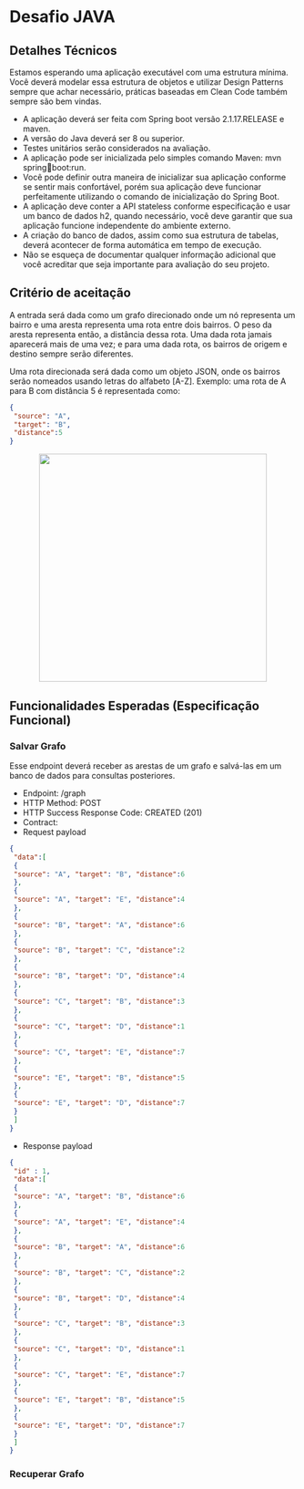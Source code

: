 # Desafio JAVA

## Detalhes Técnicos

Estamos esperando uma aplicação executável com uma estrutura mínima. Você deverá modelar essa estrutura de objetos e utilizar Design Patterns sempre que achar necessário, práticas baseadas em Clean Code também sempre são bem vindas.

- A aplicação deverá ser feita com Spring boot versão 2.1.17.RELEASE e maven.
- A versão do Java deverá ser 8 ou superior.
- Testes unitários serão considerados na avaliação.
- A aplicação pode ser inicializada pelo simples comando Maven: mvn springboot:run.
- Você pode definir outra maneira de inicializar sua aplicação conforme se sentir mais confortável, porém sua aplicação deve funcionar perfeitamente utilizando o comando de inicialização do Spring Boot.
- A aplicação deve conter a API stateless conforme especificação e usar um banco de dados h2, quando necessário, você deve garantir que sua aplicação funcione independente do ambiente externo.
- A criação do banco de dados, assim como sua estrutura de tabelas, deverá acontecer de forma automática em tempo de execução.
- Não se esqueça de documentar qualquer informação adicional que você acreditar que seja importante para avaliação do seu projeto.

## Critério de aceitação

A entrada será dada como um grafo direcionado onde um nó representa um bairro e uma aresta representa uma rota entre dois bairros. O peso da aresta representa então, a distância dessa rota. Uma dada rota jamais aparecerá mais de uma vez; e para uma dada rota, os bairros de origem e destino sempre serão diferentes.

Uma rota direcionada será dada como um objeto JSON, onde os bairros serão nomeados usando letras do alfabeto [A-Z]. Exemplo: uma rota de A para B com distância 5 é representada como:

```json
{ 
 "source": "A",
 "target": "B",
 "distance":5
}
```

<p align="center">
 <img src="https://ibb.co/VTsRmTc" width="400">
</p>

## Funcionalidades Esperadas (Especificação Funcional)

### Salvar Grafo

Esse endpoint deverá receber as arestas de um grafo e salvá-las em um banco de dados para consultas posteriores.

- Endpoint: /graph
- HTTP Method: POST
- HTTP Success Response Code: CREATED (201)
- Contract:
 - Request payload

 ```json
 {
  "data":[
  { 
  "source": "A", "target": "B", "distance":6
  },
  { 
  "source": "A", "target": "E", "distance":4
  },
  { 
  "source": "B", "target": "A", "distance":6
  },
  { 
  "source": "B", "target": "C", "distance":2
  },
  { 
  "source": "B", "target": "D", "distance":4
  },
  { 
  "source": "C", "target": "B", "distance":3
  },
  { 
  "source": "C", "target": "D", "distance":1
  },
  { 
  "source": "C", "target": "E", "distance":7
  },
  { 
  "source": "E", "target": "B", "distance":5
  },
  { 
  "source": "E", "target": "D", "distance":7
  }
  ]
 }
 ```

- Response payload

 ```json
 {
  "id" : 1,
  "data":[
  { 
  "source": "A", "target": "B", "distance":6
  },
  { 
  "source": "A", "target": "E", "distance":4
  },
  { 
  "source": "B", "target": "A", "distance":6
  },
  { 
  "source": "B", "target": "C", "distance":2
  },
  { 
  "source": "B", "target": "D", "distance":4
  },
  { 
  "source": "C", "target": "B", "distance":3
  },
  { 
  "source": "C", "target": "D", "distance":1
  },
  { 
  "source": "C", "target": "E", "distance":7
  },
  {
  "source": "E", "target": "B", "distance":5
  },
  { 
  "source": "E", "target": "D", "distance":7
  }
  ]
 }
 ```
### Recuperar Grafo


